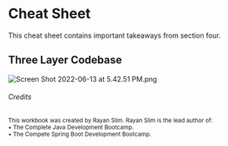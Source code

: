 # Cheat Sheet

This cheat sheet contains important takeaways from section four.

## Three Layer Codebase
![Screen Shot 2022-06-13 at 5.42.51 PM.png](https://firebasestorage.googleapis.com/v0/b/learnthepart-75aed.appspot.com/o/images%2F0a997c52-2780-433a-a18c-0ddd4d286883?alt=media&token=6574e7be-1454-47c7-83e7-92182972de99)

###### Credits
<sup>This workbook was created by Rayan Slim. Rayan Slim is the lead author of:</sup><br/>
<sup> • The Complete Java Development Bootcamp.</sup><br />
<sup> • The Compete Spring Boot Development Bootcamp.</sup>
